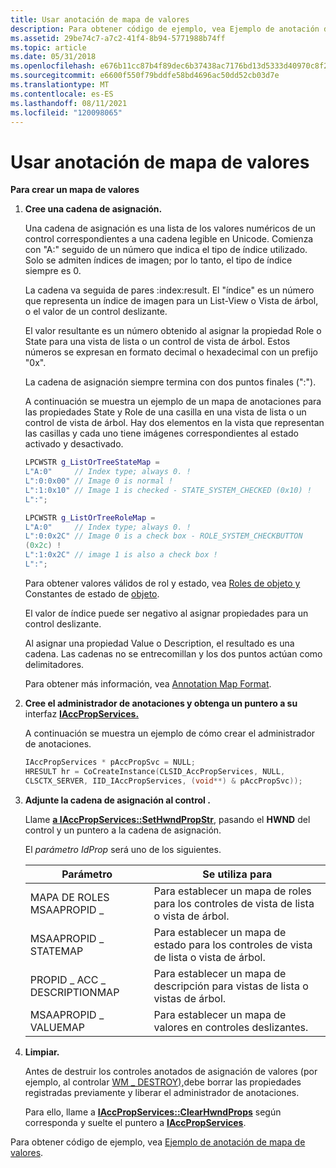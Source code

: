```yaml
---
title: Usar anotación de mapa de valores
description: Para obtener código de ejemplo, vea Ejemplo de anotación de mapa de valores.
ms.assetid: 29be74c7-a7c2-41f4-8b94-5771988b74ff
ms.topic: article
ms.date: 05/31/2018
ms.openlocfilehash: e676b11cc87b4f89dec6b37438ac7176bd13d5333d40970c8f275780f3d43125
ms.sourcegitcommit: e6600f550f79bddfe58bd4696ac50dd52cb03d7e
ms.translationtype: MT
ms.contentlocale: es-ES
ms.lasthandoff: 08/11/2021
ms.locfileid: "120098065"
---
```

# <a name="using-value-map-annotation"></a>Usar anotación de mapa de valores

**Para crear un mapa de valores**

1.  **Cree una cadena de asignación.**

    Una cadena de asignación es una lista de los valores numéricos de un control correspondientes a una cadena legible en Unicode. Comienza con "A:" seguido de un número que indica el tipo de índice utilizado. Solo se admiten índices de imagen; por lo tanto, el tipo de índice siempre es 0.

    La cadena va seguida de pares :index:result. El "índice" es un número que representa un índice de imagen para un List-View o Vista de árbol, o el valor de un control deslizante.

    El valor resultante es un número obtenido al asignar la propiedad Role o State para una vista de lista o un control de vista de árbol. Estos números se expresan en formato decimal o hexadecimal con un prefijo "0x".

    La cadena de asignación siempre termina con dos puntos finales (":").

    A continuación se muestra un ejemplo de un mapa de anotaciones para las propiedades State y Role de una casilla en una vista de lista o un control de vista de árbol. Hay dos elementos en la vista que representan las casillas y cada uno tiene imágenes correspondientes al estado activado y desactivado.

    ```C++
    LPCWSTR g_ListOrTreeStateMap = 
    L"A:0"     // Index type; always 0. !
    L":0:0x00" // Image 0 is normal !
    L":1:0x10" // Image 1 is checked - STATE_SYSTEM_CHECKED (0x10) !
    L":";

    LPCWSTR g_ListOrTreeRoleMap = 
    L"A:0"     // Index type; always 0. !
    L":0:0x2C" // Image 0 is a check box - ROLE_SYSTEM_CHECKBUTTON
    (0x2c) !
    L":1:0x2C" // image 1 is also a check box !
    L":";
    ```

    

    Para obtener valores válidos de rol y estado, vea [Roles de objeto y](object-roles.md) Constantes de estado de [objeto](object-state-constants.md).

    El valor de índice puede ser negativo al asignar propiedades para un control deslizante.

    Al asignar una propiedad Value o Description, el resultado es una cadena. Las cadenas no se entrecomillan y los dos puntos actúan como delimitadores.

    Para obtener más información, vea [Annotation Map Format](value-map-annotation.md).

2.  **Cree el administrador de anotaciones y obtenga un puntero a su** interfaz [**IAccPropServices.**](/windows/desktop/api/oleacc/nn-oleacc-iaccpropservices)

    A continuación se muestra un ejemplo de cómo crear el administrador de anotaciones.

    ```C++
    IAccPropServices * pAccPropSvc = NULL;
    HRESULT hr = CoCreateInstance(CLSID_AccPropServices, NULL,
    CLSCTX_SERVER, IID_IAccPropServices, (void**) & pAccPropSvc));
    
    ```

    

3.  **Adjunte la cadena de asignación al control .**

    Llame [**a IAccPropServices::SetHwndPropStr**](/windows/desktop/api/Oleacc/nf-oleacc-iaccpropservices-sethwndpropstr), pasando el **HWND** del control y un puntero a la cadena de asignación.

    El *parámetro IdProp* será uno de los siguientes.

    

    | Parámetro                   | Se utiliza para                                                |
    |-----------------------------|---------------------------------------------------------|
    | MAPA DE ROLES MSAAPROPID \_         | Para establecer un mapa de roles para los controles de vista de lista o vista de árbol.  |
    | MSAAPROPID \_ STATEMAP        | Para establecer un mapa de estado para los controles de vista de lista o vista de árbol. |
    | PROPID \_ ACC \_ DESCRIPTIONMAP | Para establecer un mapa de descripción para vistas de lista o vistas de árbol.   |
    | MSAAPROPID \_ VALUEMAP        | Para establecer un mapa de valores en controles deslizantes.                  |

    

     

4.  **Limpiar.**

    Antes de destruir los controles anotados de asignación de valores (por ejemplo, al controlar [WM \_ DESTROY),](../winmsg/wm-destroy.md)debe borrar las propiedades registradas previamente y liberar el administrador de anotaciones.

    Para ello, llame a [**IAccPropServices::ClearHwndProps**](/windows/desktop/api/Oleacc/nf-oleacc-iaccpropservices-clearhwndprops) según corresponda y suelte el puntero a [**IAccPropServices**](/windows/desktop/api/oleacc/nn-oleacc-iaccpropservices).

Para obtener código de ejemplo, vea [Ejemplo de anotación de mapa de valores](value-map-annotation-sample.md).

 

 